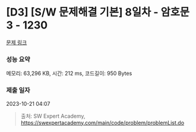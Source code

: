 # [D3] [S/W 문제해결 기본] 8일차 - 암호문3 - 1230 

[문제 링크](https://swexpertacademy.com/main/code/problem/problemDetail.do?contestProbId=AV14zIwqAHwCFAYD) 

### 성능 요약

메모리: 63,296 KB, 시간: 212 ms, 코드길이: 950 Bytes

### 제출 일자

2023-10-21 04:07



> 출처: SW Expert Academy, https://swexpertacademy.com/main/code/problem/problemList.do